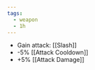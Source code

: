```yaml
---
tags:
  - weapon
  - 1h
---
```


* Gain attack: [[Slash]]
* -5% [[Attack Cooldown]]
* +5% [[Attack Damage]]